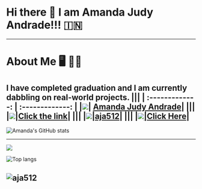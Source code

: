 # Hi there 👋 I am Amanda Judy Andrade!!! 🇮🇳
---
# About Me 🖥️ 👩‍💻
I have completed graduation and I am currently dabbling on real-world projects. 
|||
| :-------------: | :-------------: |
|<a href="https://www.youtube.com/channel/UC3qsYHRFbWeDOcbbIdbM5Nw" rel="some text">![](https://github.com/Kalpesh14m/README-Templates/blob/main/Icons/youtube.svg)</a>| [Amanda Judy Andrade](https://www.youtube.com/channel/UC3qsYHRFbWeDOcbbIdbM5Nw)|
|||
|<a href="https://www.instagram.com/yoakeumaretetashojo/" rel="some text">![](https://img.shields.io/badge/Instagram-E4405F?style=for-the-badge&logo=instagram&logoColor=white)</a>|[Click the link](https://www.instagram.com/yoakeumaretetashojo/)|
|||
|<a href="https://github.com/aja512" rel="some text">![](https://img.shields.io/badge/GitHub-100000?style=for-the-badge&logo=github&logoColor=white)</a>|[aja512](https://github.com/aja512)|
|||
|<a href="https://www.linkedin.com/in/amandajudyandrade/" rel="some text">![](https://img.shields.io/badge/LinkedIn-0077B5?style=for-the-badge&logo=linkedin&logoColor=white)|[Click Here](https://www.linkedin.com/in/amandajudyandrade/)|
---

![Amanda's GitHub stats](https://github-readme-stats.vercel.app/api?username=aja512&show_icons=true&icon_color=586069&text_color=586069&bg_color=fff&line_height=30&hide_title=true&title_color=0366d6)
  
----
![](https://komarev.com/ghpvc/?username=aja512&color=brightgreen)
  
![Top langs](https://github-readme-stats.vercel.app/api/top-langs/?username=aja512&theme=chartreuse-dark&layout=compact)
  
![aja512](https://github-readme-streak-stats.herokuapp.com/?user=aja512)
---
<!--
**aja512/aja512** is a ✨ _special_ ✨ repository because its `README.md` (this file) appears on your GitHub profile.

Here are some ideas to get you started:

- 🔭 I’m currently working on ...
- 🌱 I’m currently learning ...
- 👯 I’m looking to collaborate on ...
- 🤔 I’m looking for help with ...
- 💬 Ask me about ...
- 📫 How to reach me: ...
- 😄 Pronouns: ...
- ⚡ Fun fact: ...
-->
